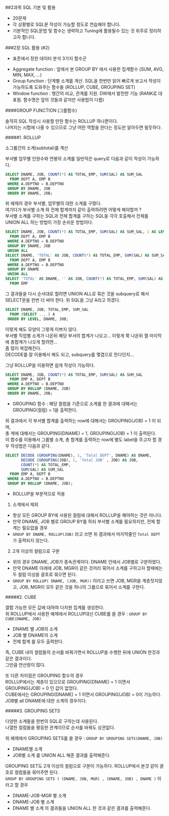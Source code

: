 ##2과목 SQL 기본 및 활용

- 20문제
- 각 상황별로 SQL문 작성이 가능할 정도로 연습해야 합니다.
- 기본적인 SQL문법 및 함수는 생략하고 Tuning에 활용될수 있는 것 위주로 정리하고자 합니다.

###2장 SQL 활용 (#2)

* 표준에서 정한 데이터 분석 3가지 함수군
- Aggregate function : 앞에서 본 GROUP BY 에서 사용한 집계함수 (SUM, AVG, MIN, MAX, ...)
- Group function : 단계별 소계를 계산. SQL을 한번만 읽어 빠르게 보고서 작성이 가능하도록 도와주는 함수들 (ROLLUP, CUBE, GROUPING SET)
- Window function : 행간의 비교, 관계를 지원. DW에서 발전한 기능 (RANK로 대표됨. 함수명은 앞의 것들과 같지만 사용법이 다름)

####GROUP FUNCTION (그룹함수)

솔직히 SQL 작성시 사용할 만한 함수는 ROLLUP 하나뿐이다.  
나머지는 시험에 나올 수 있으므로 그냥 어떤 역할을 한다는 정도만 알아두면 될듯하다.

#####1. ROLLUP

소그룹간의 소계(subtotal)를 계산

부서별 업무별 인원수와 연봉의 소계를 일반적은 query로 다음과 같이 작성이 가능하다.
```SQL
SELECT DNAME, JOB, COUNT(*) AS TOTAL_EMP, SUM(SAL) AS SUM_SAL
  FROM DEPT A, EMP B
 WHERE A.DEPTNO = B.DEPTNO
 GROUP BY DNAME, JOB
 ORDER BY DNAME, JOB;
```
위 예제의 경우 부서별, 업무별의 대한 소계를 구했다.  
여기다가 부서별 소계 와 전체 합계까지 같이 출력하려면 어떻게 해야할까 ?  
부서별 소계를 구하는 SQL과 전체 합계를 구하는 SQL을 각각 호출해서 전체를 UNION ALL 하는 방법이 가장 손쉬운 방법이다.  

```SQL
SELECT DNAME, JOB, COUNT(*) AS TOTAL_EMP, SUM(SAL) AS SUM_SAL, 1 AS LEVEL
  FROM DEPT A, EMP B
 WHERE A.DEPTNO = B.DEPTNO
 GROUP BY DNAME, JOB
 UNION ALL
SELECT DNAME, 'TOTAL' AS JOB, COUNT(*) AS TOTAL_EMP, SUM(SAL) AS SUM_SAL, 2 AS LEVEL
  FROM DEPT A, EMP B
 WHERE A.DEPTNO = B.DEPTNO
 GROUP BY DNAME
 UNION ALL
SELECT 'TOTAL' AS DNAME, '' AS JOB, COUNT(*) AS TOTAL_EMP, SUM(SAL) AS SUM_SAL, 3 AS LEVEL
  FROM EMP
```
그 결과들을 다시 순서대로 할려면 UNION ALL로 묶은 것을 subquery로 해서 SELECT문을 한번 더 써야 한다.
위 SQL을 그냥 A라고 하겠다.  

```SQL
SELECT DNAME, JOB, TOTAL_EMP, SUM_SAL
  FROM (SELECT ... ) A
 ORDER BY LEVEL, DNAME, JOB;
```

이렇게 해도 모양이 그렇게 이쁘지 않다.  
부서별 직업별 소계가 나온뒤 해당 부서의 합계가 나오고... 이렇게 쭉 나온뒤 잴 마지막에 총합계가 나오게 할려면...  
좀 많이 복잡해진다.  
DECODE를 잘 이용해서 해도 되고, subquery를 몇겹으로 한다던지...  

그냥 ROLLUP을 이용하면 쉽게 작성이 가능하다.
```SQL
SELECT DNAME, JOB, COUNT(*) AS TOTAL_EMP, SUM(SAL) AS SUM_SAL
  FROM EMP A, DEPT B
 WHERE A.DEPTNO = B.DEPTNO
 GROUP BY ROLLUP (DNAME, JOB)
 ORDER BY DNAME, JOB;
```

* GROUPING 함수 : 해당 컬럼을 기준으로 소계를 한 결과에 대해서는 GROUPING(컬럼) = 1을 출력한다.  

위 결과에서 각 부서별 합계를 출력하는 row에 대해서는 GROUPING(JOB) = 1 이 되며,  
총 계에 대해서는 GROUPING(DNAME) = 1, GROUPING(JOB) = 1 이 출력된다.  
이 함수를 이용해서 그룹별 소계, 총 합계를 출력하는 row에 별도 label을 주고자 할 경우 작성법은 다음과 같다.

```SQL
SELECT DECODE (GROUPING(DNAME), 1, 'Total DEPT', DNAME) AS DNAME,
       DECODE (GROUPING(JOB), 1, 'Total JOB' , JOB) AS JOB,
       COUNT(*) AS TOTAL_EMP,
       SUM(SAL) AS SUM_SAL
  FROM EMP A, DEPT B
 WHERE A.DEPTNO = B.DEPTNO
 GROUP BY ROLLUP (DNAME, JOB);
```

* ROLLUP을 부분적으로 적용

1. 소계에서 제외
  - 항상 모든 GROUP BY에 사용된 컬럼에 대해서 ROLLUP을 해야하는 것은 아니다.  
  - 만약 DNAME, JOB 별로 GROUP BY를 하되 부서별 소계를 필요하지만, 전체 합계는 필요없을 경우  
  - `GROUP BY DNAME, ROLLUP(JOB)` 라고 쓰면 위 결과에서 마지막줄인 `Total DEPT`가 출력되지 않는다.  
2. 2개 이상의 컬럼으로 구분
  - 위의 경우 DNAME, JOB가 종속관계이다. DNAME 안에서 JOB별로 구분하였다.
  - 만약 DNAME 아래에 JOB, MGR이 같은 것끼리 묶어서 소계를 구하고자 할때에는 두 컬럼 이상을 괄호로 묶으면 된다.  
  - `GROUP BY ROLLUP( DNAME, (JOB, MGR))` 이라고 쓰면 JOB, MGR을 계층짓지않고, JOB, MGR이 모두 같은 것을 하나의 그룹으로 묶어서 소계를 구한다.

#####2. CUBE

결합 가능한 모든 값에 대하여 다차원 집계를 생성한다.  
위 ROLLUP에서 사용한 예제에서 ROLLUP대신 CUBE를 쓸 경우 : `GROUP BY CUBE(DNAME, JOB)`
- DNAME 별 JOB의 소계
- JOB 별 DNAME의 소계
- 전체 합계
를 모두 출력한다.

즉, CUBE 내의 컬럼들의 순서를 바꿔가면서 ROLLUP을 수행한 뒤에 UNION 한것과 같은 결과이다.  
그만큼 연산량이 많다.  

또 다른 차이점은 GROUPING 함수의 경우  
ROLLUP에서는 계층이 있으므로 GROUPING(DNAME) = 1 이면서 GROUPING(JOB) = 0 인 값이 없었다.  
CUBE에서는 GROUPING(DNAME) = 1 이면서 GROUPING(JOB) = 0이 가능하다. JOB별 all DNAME에 대한 소계의 경우이다.

#####3. GROUPING SETS

다양한 소계들을 한번의 SQL로 구하는데 사용된다.  
나열한 컬럼들을 평등한 관계이므로 순서를 바꿔도 상관없다.  

위 예제에서 GROUPING SETS를 쓸 경우  : `GROUP BY GROUPING SETS(DNAME, JOB)`
- DNAME별 소계
- JOB별 소계
를 UNION ALL 해준 결과를 출력해준다.

GROUPING SET도 2개 이상의 컬럼으로 구분이 가능하다. ROLLUP에서 본것 같이 괄호로 컬럼들을 묶어주면 된다.  
`GROUP BY GROUPING SETS ( (DNAME, JOB, MGR) , (DNAME, JOB) , DNAME )` 이라고 할 경우
- DNAME-JOB-MGR 별 소계
- DNAME-JOB 별 소계
- DNAME 별 소계
의 결과들을 UNION ALL 한 것과 같은 결과를 출력해준다.
